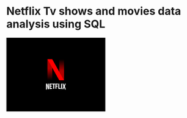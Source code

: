 # Netflix Tv shows and movies data analysis using SQL
![Netflix_logo](https://github.com/divyakandi/Netflix_sql_project/blob/main/download.png)
